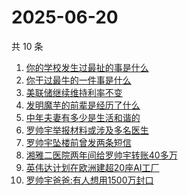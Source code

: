 # 2025-06-20

共 10 条

<!-- BEGIN -->
<!-- 最后更新时间 Fri Jun 20 2025 12:24:58 GMT+0800 (China Standard Time) -->

1. [你的学校发生过最扯的事是什么](https://www.zhihu.com/search?q=你的学校发生过最扯的事是什么)
1. [你干过最牛的一件事是什么](https://www.zhihu.com/search?q=你干过最牛的一件事是什么)
1. [美联储继续维持利率不变](https://www.zhihu.com/search?q=美联储继续维持利率不变)
1. [发明魔芋的前辈是经历了什么](https://www.zhihu.com/search?q=发明魔芋的前辈是经历了什么)
1. [中年夫妻有多少是生活和谐的](https://www.zhihu.com/search?q=中年夫妻有多少是生活和谐的)
1. [罗帅宇举报材料或涉及多名医生](https://www.zhihu.com/search?q=罗帅宇举报材料或涉及多名医生)
1. [罗帅宇坠楼前曾发两条短信](https://www.zhihu.com/search?q=罗帅宇坠楼前曾发两条短信)
1. [湘雅二医院两年间给罗帅宇转账40多万](https://www.zhihu.com/search?q=湘雅二医院两年间给罗帅宇转账40多万)
1. [英伟达计划在欧洲建超20座AI工厂](https://www.zhihu.com/search?q=英伟达计划在欧洲建超20座AI工厂)
1. [罗帅宇爸爸:有人想用1500万封口](https://www.zhihu.com/search?q=罗帅宇爸爸:有人想用1500万封口)

<!-- END -->

